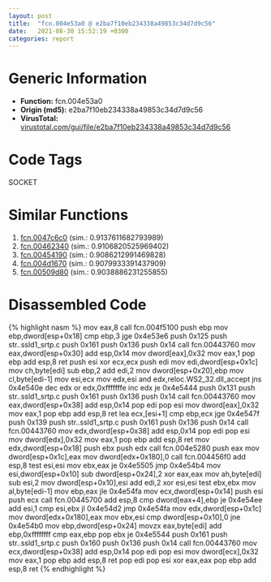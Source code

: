 ```yaml
---
layout: post
title:  "fcn.004e53a0 @ e2ba7f10eb234338a49853c34d7d9c56"
date:   2021-08-30 15:52:19 +0300
categories: report
---
```


# Generic Information
- **Function:** fcn.004e53a0
- **Origin (md5):** e2ba7f10eb234338a49853c34d7d9c56
- **VirusTotal:** [virustotal.com/gui/file/e2ba7f10eb234338a49853c34d7d9c56][virustotal_ref]

# Code Tags
<span class="tag" id="SOCKET">SOCKET</span>


# Similar Functions

1. [fcn.0047c6c0][similar_1_ref] (sim.: 0.9137611682793989)
2. [fcn.00462340][similar_2_ref] (sim.: 0.9106820525969402)
3. [fcn.00454190][similar_3_ref] (sim.: 0.9086212991469828)
4. [fcn.004d1670][similar_4_ref] (sim.: 0.9079933391437909)
5. [fcn.00509d80][similar_5_ref] (sim.: 0.9038886231255855)


# Disassembled Code

{% highlight nasm %}
mov eax,8
call fcn.004f5100
push ebp
mov ebp,dword[esp+0x18]
cmp ebp,3
jge 0x4e53e6
push 0x125
push str..ssld1_srtp.c
push 0x161
push 0x136
push 0x14
call fcn.00443760
mov eax,dword[esp+0x30]
add esp,0x14
mov dword[eax],0x32
mov eax,1
pop ebp
add esp,8
ret 
push esi
xor ecx,ecx
push edi
mov edi,dword[esp+0x1c]
mov ch,byte[edi]
sub ebp,2
add edi,2
mov dword[esp+0x20],ebp
mov cl,byte[edi-1]
mov esi,ecx
mov edx,esi
and edx,reloc.WS2_32.dll_accept
jns 0x4e540e
dec edx
or edx,0xfffffffe
inc edx
je 0x4e5444
push 0x131
push str..ssld1_srtp.c
push 0x161
push 0x136
push 0x14
call fcn.00443760
mov eax,dword[esp+0x38]
add esp,0x14
pop edi
pop esi
mov dword[eax],0x32
mov eax,1
pop ebp
add esp,8
ret 
lea ecx,[esi+1]
cmp ebp,ecx
jge 0x4e547f
push 0x139
push str..ssld1_srtp.c
push 0x161
push 0x136
push 0x14
call fcn.00443760
mov edx,dword[esp+0x38]
add esp,0x14
pop edi
pop esi
mov dword[edx],0x32
mov eax,1
pop ebp
add esp,8
ret 
mov edx,dword[esp+0x18]
push ebx
push edx
call fcn.004e5280
push eax
mov dword[esp+0x1c],eax
mov dword[edx+0x180],0
call fcn.004456f0
add esp,8
test esi,esi
mov ebx,eax
je 0x4e5505
jmp 0x4e54b4
mov esi,dword[esp+0x10]
sub dword[esp+0x24],2
xor eax,eax
mov ah,byte[edi]
sub esi,2
mov dword[esp+0x10],esi
add edi,2
xor esi,esi
test ebx,ebx
mov al,byte[edi-1]
mov ebp,eax
jle 0x4e54fa
mov ecx,dword[esp+0x14]
push esi
push ecx
call fcn.00445700
add esp,8
cmp dword[eax+4],ebp
je 0x4e54ee
add esi,1
cmp esi,ebx
jl 0x4e54d2
jmp 0x4e54fa
mov edx,dword[esp+0x1c]
mov dword[edx+0x180],eax
mov ebx,esi
cmp dword[esp+0x10],0
jne 0x4e54b0
mov ebp,dword[esp+0x24]
movzx eax,byte[edi]
add ebp,0xffffffff
cmp eax,ebp
pop ebx
je 0x4e5544
push 0x161
push str..ssld1_srtp.c
push 0x160
push 0x136
push 0x14
call fcn.00443760
mov ecx,dword[esp+0x38]
add esp,0x14
pop edi
pop esi
mov dword[ecx],0x32
mov eax,1
pop ebp
add esp,8
ret 
pop edi
pop esi
xor eax,eax
pop ebp
add esp,8
ret 
{% endhighlight %}


[similar_1_ref]: /report/fcn.0047c6c0@e2ba7f10eb234338a49853c34d7d9c56
[similar_2_ref]: /report/fcn.00462340@289859175c221b107317af7727d26c17
[similar_3_ref]: /report/fcn.00454190@289859175c221b107317af7727d26c17
[similar_4_ref]: /report/fcn.004d1670@279a61b1e76da49531f1f16fd1102a2d
[similar_5_ref]: /report/fcn.00509d80@e2ba7f10eb234338a49853c34d7d9c56
[virustotal_ref]: https://www.virustotal.com/gui/file/e2ba7f10eb234338a49853c34d7d9c56